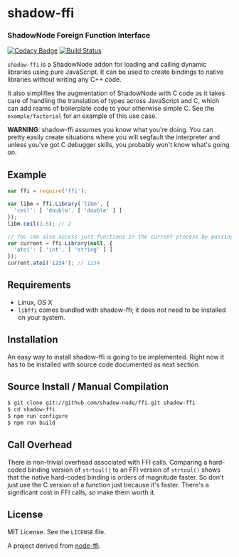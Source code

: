 # shadow-ffi

### ShadowNode Foreign Function Interface
[![Codacy Badge](https://api.codacy.com/project/badge/Grade/57d46bfe959b4742ad614be1d9cfda7b)](https://app.codacy.com/app/legendecas/ffi?utm_source=github.com&utm_medium=referral&utm_content=shadow-node/ffi&utm_campaign=badger)
[![Build Status](https://travis-ci.com/shadow-node/ffi.svg?branch=master)](https://travis-ci.com/shadow-node/ffi)

`shadow-ffi` is a ShadowNode addon for loading and calling dynamic libraries using
pure JavaScript. It can be used to create bindings to native libraries without
writing any C++ code.

It also simplifies the augmentation of ShadowNode with C code as it takes care of
handling the translation of types across JavaScript and C, which can add reams
of boilerplate code to your otherwise simple C. See the `example/factorial`
for an example of this use case.

**WARNING**: shadow-ffi assumes you know what you're doing. You can pretty easily
create situations where you will segfault the interpreter and unless you've got
C debugger skills, you probably won't know what's going on.

## Example

``` js
var ffi = require('ffi');

var libm = ffi.Library('libm', {
  'ceil': [ 'double', [ 'double' ] ]
});
libm.ceil(1.5); // 2

// You can also access just functions in the current process by passing a null
var current = ffi.Library(null, {
  'atoi': [ 'int', [ 'string' ] ]
});
current.atoi('1234'); // 1234
```

## Requirements

 * Linux, OS X
 * `libffi` comes bundled with shadow-ffi; it does *not* need to be installed on your system.

## Installation

An easy way to install shadow-ffi is going to be implemented. Right now it has to be installed with source code documented as next section.

## Source Install / Manual Compilation

``` bash
$ git clone git://github.com/shadow-node/ffi.git shadow-ffi
$ cd shadow-ffi
$ npm run configure
$ npm run build
```

## Call Overhead

There is non-trivial overhead associated with FFI calls. Comparing a hard-coded
binding version of `strtoul()` to an FFI version of `strtoul()` shows that the
native hard-coded binding is orders of magnitude faster. So don't just use the
C version of a function just because it's faster. There's a significant cost in
FFI calls, so make them worth it.

## License

MIT License. See the `LICENSE` file.

A project derived from [node-ffi](https://github.com/node-ffi/node-ffi).
